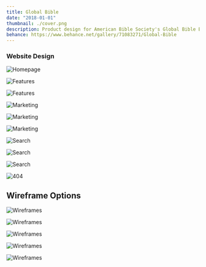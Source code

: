 ```yaml
---
title: Global Bible
date: "2018-01-01"
thumbnail: ./cover.png
description: Product design for American Bible Society's Global Bible Bible reading application.
behance: https://www.behance.net/gallery/71083271/Global-Bible
---
```


### Website Design

<div class="kg-card kg-image-card kg-width-full">

![Homepage](./1aindex.png)

</div>

<div class="kg-card kg-image-card kg-width-full">

![Features](./1features-1.png)

</div>

<div class="kg-card kg-image-card kg-width-full">

![Features](./1features-2.png)

</div>

<div class="kg-card kg-image-card kg-width-full">

![Marketing](./2appmkt-4.png)

</div>

<div class="grid-group--mobile">

![Marketing](./2appmkt-2.png)

![Marketing](./2appmkt-3.png)

</div>

<div class="kg-card kg-image-card kg-width-full">

![Search](./4search-1.png)

</div>

<div class="kg-card kg-image-card kg-width-full">

![Search](./4search-2.png)

</div>

<div class="kg-card kg-image-card kg-width-full">

![Search](./4search-3.png)

</div>

<div class="kg-card kg-image-card kg-width-full">

![404](./3-404.png)

</div>

## Wireframe Options

<div class="kg-card kg-image-card kg-width-full">

![Wireframes](./5wireframes-1.png)

</div>

<div class="kg-card kg-image-card kg-width-full">

![Wireframes](./5wireframes-2.png)

</div>

<div class="kg-card kg-image-card kg-width-full">

![Wireframes](./5wireframes-3.png)

</div>

<div class="kg-card kg-image-card kg-width-full">

![Wireframes](./5wireframes-4.png)

</div>

<div class="kg-card kg-image-card kg-width-full">

![Wireframes](./5wireframes-5.png)

</div>
